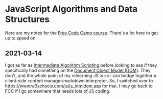 # JavaScript Algorithms and Data Structures

Here are my notes for the [Free Code Camp][fcc] [course][]. There's a
lot here to get up to speed on.

## 2021-03-14

I got as far as [Intermediate Algorithm Scripting][ias] before looking to see
if they specifically had something on the [Document Object Model (DOM)][dom].
They don't, and the whole point of my relearning JS is so I can bodge together
a client-side content manager/markdown interpreter. So, I switched over to
https://www.w3schools.com/js/js_htmldom.asp for that. I may go back to FCC if
I go somewhere that needs lots of JS coding.

[dom]: https://developer.mozilla.org/en-US/docs/Web/API/Document_Object_Model
[fcc]: https://www.freecodecamp.org/learn/
[ias]: https://www.freecodecamp.org/learn/javascript-algorithms-and-data-structures/#intermediate-algorithm-scripting
[course]: https://www.freecodecamp.org/learn/javascript-algorithms-and-data-structures/
